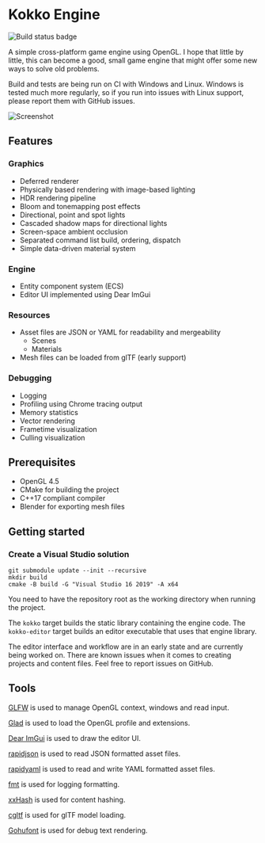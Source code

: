 # Kokko Engine

![Build status badge](https://github.com/aleksigron/kokko/actions/workflows/build.yml/badge.svg)

A simple cross-platform game engine using OpenGL. I hope that little by little, this can become a good, small game engine that might offer some new ways to solve old problems.

Build and tests are being run on CI with Windows and Linux. Windows is tested much more regularly, so if you run into issues with Linux support, please report them with GitHub issues.

![Screenshot](https://aleksigron.blob.core.windows.net/public/kokko-20230708.png)

## Features

### Graphics
- Deferred renderer
- Physically based rendering with image-based lighting
- HDR rendering pipeline
- Bloom and tonemapping post effects
- Directional, point and spot lights
- Cascaded shadow maps for directional lights
- Screen-space ambient occlusion
- Separated command list build, ordering, dispatch
- Simple data-driven material system

### Engine
- Entity component system (ECS)
- Editor UI implemented using Dear ImGui

### Resources
- Asset files are JSON or YAML for readability and mergeability
  - Scenes
  - Materials
- Mesh files can be loaded from glTF (early support)

### Debugging
- Logging
- Profiling using Chrome tracing output
- Memory statistics
- Vector rendering
- Frametime visualization
- Culling visualization

## Prerequisites
- OpenGL 4.5
- CMake for building the project
- C++17 compliant compiler
- Blender for exporting mesh files

## Getting started

### Create a Visual Studio solution
```
git submodule update --init --recursive
mkdir build
cmake -B build -G "Visual Studio 16 2019" -A x64
```

You need to have the repository root as the working directory when running the project.

The `kokko` target builds the static library containing the engine code. The `kokko-editor` target builds an editor executable that uses that engine library.

The editor interface and workflow are in an early state and are currently being worked on. There are known issues when it comes to creating projects and content files. Feel free to report issues on GitHub.

## Tools
[GLFW](https://github.com/glfw/glfw) is used to manage OpenGL context, windows and read input.

[Glad](https://github.com/Dav1dde/glad) is used to load the OpenGL profile and extensions.

[Dear ImGui](https://github.com/ocornut/imgui) is used to draw the editor UI.

[rapidjson](https://github.com/Tencent/rapidjson) is used to read JSON formatted asset files.

[rapidyaml](https://github.com/biojppm/rapidyaml) is used to read and write YAML formatted asset files.

[fmt](https://github.com/fmtlib/fmt) is used for logging formatting.

[xxHash](https://github.com/Cyan4973/xxHash) is used for content hashing.

[cgltf](https://github.com/jkuhlmann/cgltf) is used for glTF model loading.

[Gohufont](https://github.com/hchargois/gohufont) is used for debug text rendering.
